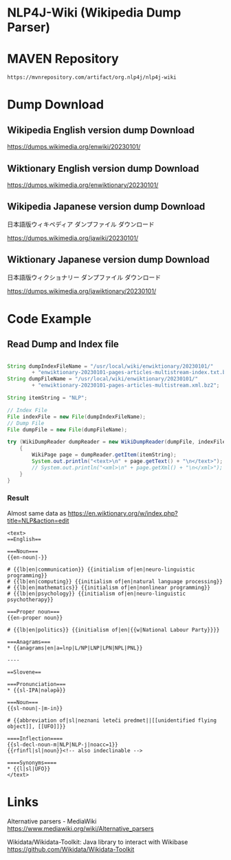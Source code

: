 # NLP4J-Wiki (Wikipedia Dump Parser)

# MAVEN Repository

	https://mvnrepository.com/artifact/org.nlp4j/nlp4j-wiki

# Dump Download

## Wikipedia English version dump Download

https://dumps.wikimedia.org/enwiki/20230101/

## Wiktionary English version dump Download

https://dumps.wikimedia.org/enwiktionary/20230101/

## Wikipedia Japanese version dump Download 

日本語版ウィキペディア ダンプファイル ダウンロード

https://dumps.wikimedia.org/jawiki/20230101/

## Wiktionary Japanese version dump Download 

日本語版ウィクショナリー ダンプファイル ダウンロード

https://dumps.wikimedia.org/jawiktionary/20230101/

# Code Example

## Read Dump and Index file

```java

String dumpIndexFileName = "/usr/local/wiki/enwiktionary/20230101/"
		+ "enwiktionary-20230101-pages-articles-multistream-index.txt.bz2";
String dumpFileName = "/usr/local/wiki/enwiktionary/20230101/"
		+ "enwiktionary-20230101-pages-articles-multistream.xml.bz2";

String itemString = "NLP";

// Index File
File indexFile = new File(dumpIndexFileName);
// Dump File
File dumpFile = new File(dumpFileName);

try (WikiDumpReader dumpReader = new WikiDumpReader(dumpFile, indexFile);) {
	{
		WikiPage page = dumpReader.getItem(itemString);
		System.out.println("<text>\n" + page.getText() + "\n</text>");
		// System.out.println("<xml>\n" + page.getXml() + "\n</xml>");
	}
}

```

### Result

Almost same data as https://en.wiktionary.org/w/index.php?title=NLP&action=edit

```
<text>
==English==

===Noun===
{{en-noun|-}}

# {{lb|en|communication}} {{initialism of|en|neuro-linguistic programming}}
# {{lb|en|computing}} {{initialism of|en|natural language processing}}
# {{lb|en|mathematics}} {{initialism of|en|nonlinear programming}}
# {{lb|en|psychology}} {{initialism of|en|neuro-linguistic psychotherapy}}

===Proper noun===
{{en-proper noun}}

# {{lb|en|politics}} {{initialism of|en|{{w|National Labour Party}}}}

===Anagrams===
* {{anagrams|en|a=lnp|L/NP|LNP|LPN|NPL|PNL}}

----

==Slovene==

===Pronunciation===
* {{sl-IPA|nələpə̏}}

===Noun===
{{sl-noun|-|m-in}}

# {{abbreviation of|sl|neznani leteči predmet||[[unidentified flying object]], [[UFO]]}}

====Inflection====
{{sl-decl-noun-m|NLP|NLP-j|noacc=1}}
{{rfinfl|sl|noun}}<!-- also indeclinable -->

====Synonyms====
* {{l|sl|ÚFO}}
</text>

```





# Links

Alternative parsers - MediaWiki
https://www.mediawiki.org/wiki/Alternative_parsers


Wikidata/Wikidata-Toolkit: Java library to interact with Wikibase
https://github.com/Wikidata/Wikidata-Toolkit


